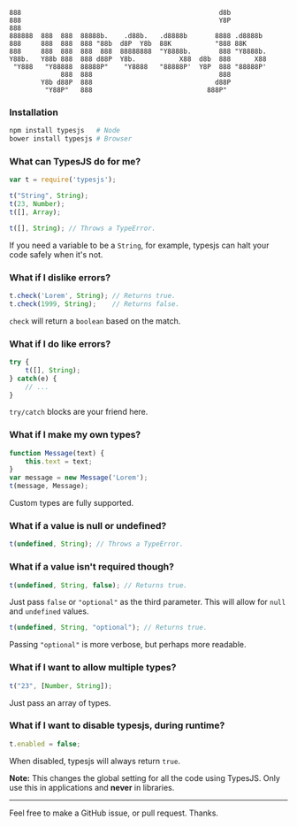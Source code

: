 ```
888                                                  d8b
888                                                  Y8P
888
888888  888  888  88888b.    .d88b.   .d8888b       8888 .d8888b
888     888  888  888 "88b  d8P  Y8b  88K           "888 88K
888     888  888  888  888  88888888  "Y8888b.       888 "Y8888b.
Y88b.   Y88b 888  888 d88P  Y8b.           X88  d8b  888      X88
 "Y888   "Y88888  88888P"    "Y8888   "88888P'  Y8P  888 "88888P'
             888  888                                888
        Y8b d88P  888                               d88P
         "Y88P"   888                             888P"
```

### Installation

```sh
npm install typesjs   # Node
bower install typesjs # Browser
```

### What can TypesJS do for me?

```js
var t = require('typesjs');

t("String", String);
t(23, Number);
t([], Array);

t([], String); // Throws a TypeError.
```

If you need a variable to be a `String`, for example, typesjs can halt your code safely when it's not.

### What if I dislike errors?

```js
t.check('Lorem', String); // Returns true.
t.check(1999, String);    // Returns false.
```

`check` will return a `boolean` based on the match.

### What if I do like errors?

```js
try {
    t([], String);
} catch(e) {
    // ...
}
```

`try/catch` blocks are your friend here.

### What if I make my own types?

```js
function Message(text) {
	this.text = text;
}
var message = new Message('Lorem');
t(message, Message);
```

Custom types are fully supported.

### What if a value is null or undefined?

```js
t(undefined, String); // Throws a TypeError.
```

### What if a value isn't required though?

```js
t(undefined, String, false); // Returns true.
```

Just pass `false` or `"optional"` as the third parameter. This will allow for `null` and `undefined` values.

```js
t(undefined, String, "optional"); // Returns true.
```

Passing `"optional"` is more verbose, but perhaps more readable.

### What if I want to allow multiple types?

```js
t("23", [Number, String]);
```

Just pass an array of types.

### What if I want to disable typesjs, during runtime?

```js
t.enabled = false;
```

When disabled, typesjs will always return `true`.

**Note:** This changes the global setting for all the code using TypesJS. Only
use this in applications and **never** in libraries.

- - -

Feel free to make a GitHub issue, or pull request. Thanks.
